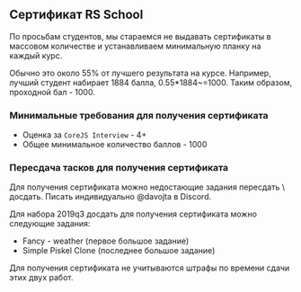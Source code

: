  ## Сертификат RS School
 По просьбам студентов, мы стараемся не выдавать сертификаты в массовом количестве и устанавливаем минимальную планку на каждый курс.

 Обычно это около 55% от лучшего результата на курсе. Например, лучший студент набирает 1884 балла, 0.55*1884~=1000. Таким образом, проходной бал - 1000.

 ### Минимальные требования для получения сертификата
 * Оценка за `CoreJS Interview` - 4+
 * Общее минимальное количество баллов - 1000

 ### Пересдача тасков для получения сертификата
 Для получения сертификата можно недостающие задания пересдать \ досдать. Писать индивидуально @davojta в Discord.

 Для набора 2019q3 досдать для получения сертификата можно следующие задания:
 * Fancy - weather (первое большое задание)
 * Simple Piskel Clone (последнее большое задание)

 Для получения сертификата не учитываются штрафы по времени сдачи этих двух работ.
